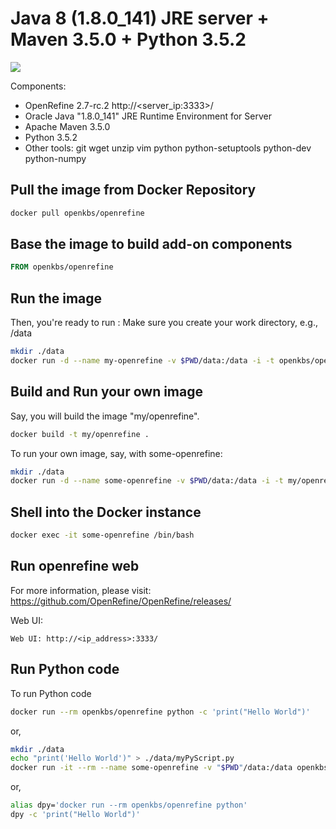 # Java 8 (1.8.0_141) JRE server + Maven 3.5.0 + Python 3.5.2

[![](https://imagelayers.io/badge/openkbs/openrefine:1.0.0.svg)](https://imagelayers.io/?images=openkbs/openrefine:1.0.0 'Get your own badge on imagelayers.io')

Components:

* OpenRefine 2.7-rc.2 http://<server_ip:3333>/
* Oracle Java "1.8.0_141" JRE Runtime Environment for Server
* Apache Maven 3.5.0
* Python 3.5.2
* Other tools: git wget unzip vim python python-setuptools python-dev python-numpy 

## Pull the image from Docker Repository

```bash
docker pull openkbs/openrefine
```

## Base the image to build add-on components

```Dockerfile
FROM openkbs/openrefine
```

## Run the image

Then, you're ready to run :
Make sure you create your work directory, e.g., /data

```bash
mkdir ./data
docker run -d --name my-openrefine -v $PWD/data:/data -i -t openkbs/openrefine
```

## Build and Run your own image

Say, you will build the image "my/openrefine".

```bash
docker build -t my/openrefine .
```

To run your own image, say, with some-openrefine:

```bash
mkdir ./data
docker run -d --name some-openrefine -v $PWD/data:/data -i -t my/openrefine
```

## Shell into the Docker instance
```bash
docker exec -it some-openrefine /bin/bash
```
## Run openrefine web
For more information, please visit: https://github.com/OpenRefine/OpenRefine/releases/ 

Web UI:
```http
Web UI: http://<ip_address>:3333/
```

## Run Python code
To run Python code 

```bash
docker run --rm openkbs/openrefine python -c 'print("Hello World")'
```

or,

```bash
mkdir ./data
echo "print('Hello World')" > ./data/myPyScript.py
docker run -it --rm --name some-openrefine -v "$PWD"/data:/data openkbs/openrefine python myPyScript.py
```

or,

```bash
alias dpy='docker run --rm openkbs/openrefine python'
dpy -c 'print("Hello World")'
```

